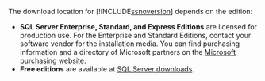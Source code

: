 The download location for [!INCLUDE[ssnoversion](ssnoversion-md.md)] depends on the edition:

* **SQL Server Enterprise, Standard, and Express Editions** are licensed for production use. For the Enterprise and Standard Editions, contact your software vendor for the installation media. You can find purchasing information and a directory of Microsoft partners on the [Microsoft purchasing website](https://www.microsoft.com/en-us/server-cloud/products/sql-server/overview.aspx). 
* **Free editions** are available at [SQL Server downloads](https://www.microsoft.com/sql-server/sql-server-downloads).